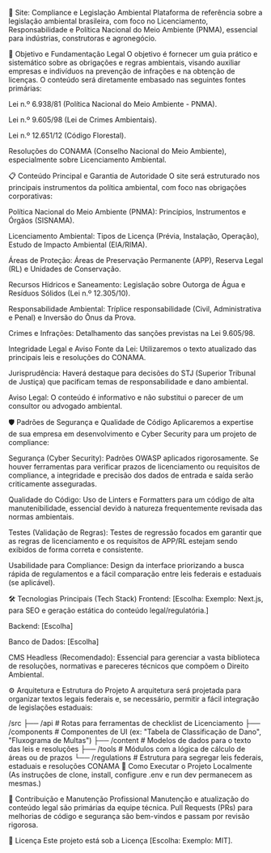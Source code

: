 🌳 Site: Compliance e Legislação Ambiental
Plataforma de referência sobre a legislação ambiental brasileira, com foco no Licenciamento, Responsabilidade e Política Nacional do Meio Ambiente (PNMA), essencial para indústrias, construtoras e agronegócio.

🎯 Objetivo e Fundamentação Legal
O objetivo é fornecer um guia prático e sistemático sobre as obrigações e regras ambientais, visando auxiliar empresas e indivíduos na prevenção de infrações e na obtenção de licenças. O conteúdo será diretamente embasado nas seguintes fontes primárias:

Lei n.º 6.938/81 (Política Nacional do Meio Ambiente - PNMA).

Lei n.º 9.605/98 (Lei de Crimes Ambientais).

Lei n.º 12.651/12 (Código Florestal).

Resoluções do CONAMA (Conselho Nacional do Meio Ambiente), especialmente sobre Licenciamento Ambiental.

📋 Conteúdo Principal e Garantia de Autoridade
O site será estruturado nos principais instrumentos da política ambiental, com foco nas obrigações corporativas:

Política Nacional do Meio Ambiente (PNMA): Princípios, Instrumentos e Órgãos (SISNAMA).

Licenciamento Ambiental: Tipos de Licença (Prévia, Instalação, Operação), Estudo de Impacto Ambiental (EIA/RIMA).

Áreas de Proteção: Áreas de Preservação Permanente (APP), Reserva Legal (RL) e Unidades de Conservação.

Recursos Hídricos e Saneamento: Legislação sobre Outorga de Água e Resíduos Sólidos (Lei n.º 12.305/10).

Responsabilidade Ambiental: Tríplice responsabilidade (Civil, Administrativa e Penal) e Inversão do Ônus da Prova.

Crimes e Infrações: Detalhamento das sanções previstas na Lei 9.605/98.

Integridade Legal e Aviso
Fonte da Lei: Utilizaremos o texto atualizado das principais leis e resoluções do CONAMA.

Jurisprudência: Haverá destaque para decisões do STJ (Superior Tribunal de Justiça) que pacificam temas de responsabilidade e dano ambiental.

Aviso Legal: O conteúdo é informativo e não substitui o parecer de um consultor ou advogado ambiental.

🛡️ Padrões de Segurança e Qualidade de Código
Aplicaremos a expertise de sua empresa em desenvolvimento e Cyber Security para um projeto de compliance:

Segurança (Cyber Security): Padrões OWASP aplicados rigorosamente. Se houver ferramentas para verificar prazos de licenciamento ou requisitos de compliance, a integridade e precisão dos dados de entrada e saída serão criticamente asseguradas.

Qualidade do Código: Uso de Linters e Formatters para um código de alta manutenibilidade, essencial devido à natureza frequentemente revisada das normas ambientais.

Testes (Validação de Regras): Testes de regressão focados em garantir que as regras de licenciamento e os requisitos de APP/RL estejam sendo exibidos de forma correta e consistente.

Usabilidade para Compliance: Design da interface priorizando a busca rápida de regulamentos e a fácil comparação entre leis federais e estaduais (se aplicável).

🛠️ Tecnologias Principais (Tech Stack)
Frontend: [Escolha: Exemplo: Next.js, para SEO e geração estática do conteúdo legal/regulatória.]

Backend: [Escolha]

Banco de Dados: [Escolha]

CMS Headless (Recomendado): Essencial para gerenciar a vasta biblioteca de resoluções, normativas e pareceres técnicos que compõem o Direito Ambiental.

⚙️ Arquitetura e Estrutura do Projeto
A arquitetura será projetada para organizar textos legais federais e, se necessário, permitir a fácil integração de legislações estaduais:

/src
├── /api              # Rotas para ferramentas de checklist de Licenciamento
├── /components       # Componentes de UI (ex: "Tabela de Classificação de Dano", "Fluxograma de Multas")
├── /content          # Modelos de dados para o texto das leis e resoluções
├── /tools            # Módulos com a lógica de cálculo de áreas ou de prazos
└── /regulations      # Estrutura para segregar leis federais, estaduais e resoluções CONAMA
🚀 Como Executar o Projeto Localmente
(As instruções de clone, install, configure .env e run dev permanecem as mesmas.)

🤝 Contribuição e Manutenção Profissional
Manutenção e atualização do conteúdo legal são primárias da equipe técnica. Pull Requests (PRs) para melhorias de código e segurança são bem-vindos e passam por revisão rigorosa.

📝 Licença
Este projeto está sob a Licença [Escolha: Exemplo: MIT].